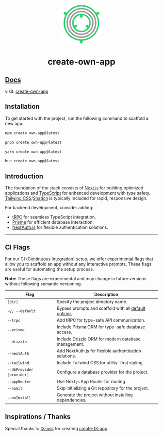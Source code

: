 <p align="center">
  <a href="https://create-own-app.vercel.app/">
    <img src="https://raw.githubusercontent.com/programming-with-ia/public-files/0e77acf319696f37be023fe5134f174f319f0700/create-own-app/assets/create-own-app-logo.png" width="130" alt="own app">
  </a>
</p>

<h1 align="center">
  create-own-app
</h1>

## [Docs](https://create-own-app.vercel.app/)
visit: [create-own-app](https://create-own-app.vercel.app/)

## Installation

To get started with the project, run the following command to scaffold a new app:

```bash
npm create own-app@latest
```

```bash
pnpm create own-app@latest
```

```bash
yarn create own-app@latest
```

```bash
bun create own-app@latest
```

## Introduction

The foundation of the stack consists of [Next.js](https://nextjs.org) for building optimized applications and [TypeScript](https://www.typescriptlang.org) for enhanced development with type safety. [Tailwind CSS](https://tailwindcss.com)/[Shadcn](https://ui.shadcn.dev) is typically included for rapid, responsive design.

For backend development, consider adding:

- [tRPC](https://trpc.io) for seamless TypeScript integration.
- [Prisma](https://www.prisma.io) for efficient database interaction.
- [NextAuth.js](https://next-auth.js.org) for flexible authentication solutions.

---

## CI Flags

For our CI (Continuous Integration) setup, we offer experimental flags that allow you to scaffold an app without any interactive prompts. These flags are useful for automating the setup process.

**Note:** These flags are experimental and may change in future versions without following semantic versioning.

| **Flag**                  | **Description**                                                           |
| ------------------------- | ------------------------------------------------------------------------- |
| `[dir]`                   | Specify the project directory name.                                       |
| `-y, --default`           | Bypass prompts and scaffold with all [default options](#default-options). |
| `--trpc`                  | Add tRPC for type-safe API communication.                                 |
| `--prisma`                | Include Prisma ORM for type-safe database access.                         |
| `--drizzle`               | Include Drizzle ORM for modern database management.                       |
| `--nextAuth`              | Add NextAuth.js for flexible authentication solutions.                    |
| `--tailwind`              | Include Tailwind CSS for utility-first styling.                           |
| `--dbProvider [provider]` | Configure a database provider for the project.                            |
| `--appRouter`             | Use Next.js App Router for routing.                                       |
| `--noGit`                 | Skip initializing a Git repository for the project.                       |
| `--noInstall`             | Generate the project without installing dependencies.                     |

## Inspirations / Thanks

Special thanks to [t3-oss](https://github.com/t3-oss) for creating [create-t3-app](https://github.com/t3-oss/create-t3-app).
